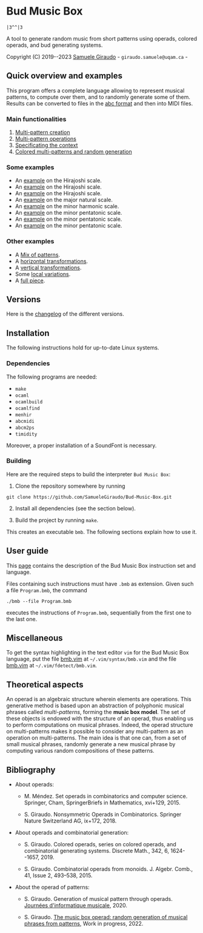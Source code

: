 # Bud Music Box
`|3^^|3`

A tool to generate random music from short patterns using operads, colored operads, and bud
generating systems.

Copyright (C) 2019--2023 [Samuele Giraudo](https://igm.univ-mlv.fr/~giraudo/) -
`giraudo.samuele@uqam.ca` -

## Quick overview and examples
This program offers a complete language allowing to represent musical patterns, to compute
over them, and to randomly generate some of them. Results can be converted to files in the
[abc format](http://abcnotation.com) and then into MIDI files.

### Main functionalities
1. [Multi-pattern creation](Examples/MultiPatternCreation.bmb)
1. [Multi-pattern operations](Examples/MultiPatternOperations.bmb)
1. [Specificating the context](Examples/ContextSpecifications.bmb)
1. [Colored multi-patterns and random generation](Examples/Generation.bmb)

### Some examples
+ An [example](Examples/CompleteHir1.bmb) on the Hirajoshi scale.
+ An [example](Examples/CompleteHir2.bmb) on the Hirajoshi scale.
+ An [example](Examples/CompleteHir3.bmb) on the Hirajoshi scale.
+ An [example](Examples/CompleteMaj1.bmb) on the major natural scale.
+ An [example](Examples/CompleteHar1.bmb) on the minor harmonic scale.
+ An [example](Examples/CompletePen1.bmb) on the minor pentatonic scale.
+ An [example](Examples/CompletePen2.bmb) on the minor pentatonic scale.
+ An [example](Examples/CompletePen3.bmb) on the minor pentatonic scale.

### Other examples
+ A [Mix of patterns](Examples/Mix.bmb).
+ A [horizontal transformations](Examples/Horizontal.bmb).
+ A [vertical transformations](Examples/Vertical.bmb).
+ Some [local variations](Examples/Variation.bmb).
+ A [full piece](Examples/Composition.bmb).

## Versions
Here is the [changelog](Versions.md) of the different versions.

## Installation
The following instructions hold for up-to-date Linux systems.

### Dependencies
The following programs are needed:

+ `make`
+ `ocaml`
+ `ocamlbuild`
+ `ocamlfind`
+ `menhir`
+ `abcmidi`
+ `abcm2ps`
+ `timidity`

Moreover, a proper installation of a SoundFont is necessary.

### Building
Here are the required steps to build the interpreter `Bud Music Box`:

1. Clone the repository somewhere by running
```
git clone https://github.com/SamueleGiraudo/Bud-Music-Box.git
```

2. Install all dependencies (see the section below).

3. Build the project by running `make`.

This creates an executable `bmb`. The following sections explain how to use it.

## User guide
This [page](Help.md) contains the description of the Bud Music Box instruction set and
language.

Files containing such instructions must have `.bmb` as extension. Given such a file
`Program.bmb`, the command

`./bmb --file Program.bmb`

executes the instructions of `Program.bmb`, sequentially from the first one to the last one.

## Miscellaneous
To get the syntax highlighting in the text editor `vim` for the Bud Music Box language, put
the file [bmb.vim](Vim/syntax/bmb.vim) at `~/.vim/syntax/bmb.vim` and the file
[bmb.vim](Vim/ftdetect/bmb.vim) at `~/.vim/fdetect/bmb.vim`.

## Theoretical aspects
An operad is an algebraic structure wherein elements are operations. This generative method
is based upon an abstraction of polyphonic musical phrases called _multi-patterns_, forming
the **music box model**. The set of these objects is endowed with the structure of an
operad, thus enabling us to perform computations on musical phrases. Indeed, the operad
structure on multi-patterns makes it possible to consider any multi-pattern as an operation
on multi-patterns. The main idea is that one can, from a set of small musical phrases,
randomly generate a new musical phrase by computing various random compositions of these
patterns.

## Bibliography
+ About operads:
    + M. Méndez.
      Set operads in combinatorics and computer science.
      Springer, Cham, SpringerBriefs in Mathematics, xvi+129, 2015.

    + S. Giraudo.
      Nonsymmetric Operads in Combinatorics.
      Springer Nature Switzerland AG, ix+172, 2018.

+ About operads and combinatorial generation:
    + S. Giraudo.
      Colored operads, series on colored operads, and combinatorial generating systems.
      Discrete Math., 342, 6, 1624--1657, 2019.

    + S. Giraudo.
      Combinatorial operads from monoids.
      J. Algebr. Comb., 41, Issue 2, 493–538, 2015.

+ About the operad of patterns:
    + S. Giraudo.
      Generation of musical pattern through operads.
      [Journées d'informatique musicale](https://jim2020.sciencesconf.org/), 2020.

    + S. Giraudo.
      [The music box operad: random generation of musical phrases from patterns](
        https://arxiv.org/abs/2104.13040),
      Work in progress, 2022.

